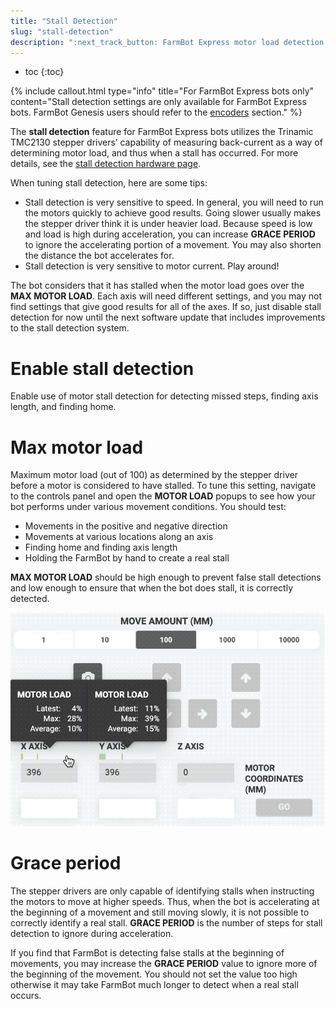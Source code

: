 ```yaml
---
title: "Stall Detection"
slug: "stall-detection"
description: ":next_track_button: FarmBot Express motor load detection settings.\n[Open these settings in the app](https://my.farm.bot/app/designer/settings?highlight=stall_detection)"
---
```


* toc
{:toc}


{%
include callout.html
type="info"
title="For FarmBot Express bots only"
content="Stall detection settings are only available for FarmBot Express bots. FarmBot Genesis users should refer to the [encoders](encoders.md) section."
%}

The **stall detection** feature for FarmBot Express bots utilizes the Trinamic TMC2130 stepper drivers’ capability of measuring back-current as a way of determining motor load, and thus when a stall has occurred. For more details, see the [stall detection hardware page](../../farmbot-os/arduino-firmware/stall-detection-hardware.md).

When tuning stall detection, here are some tips:

  * Stall detection is very sensitive to speed. In general, you will need to run the motors quickly to achieve good results. Going slower usually makes the stepper driver think it is under heavier load. Because speed is low and load is high during acceleration, you can increase **GRACE PERIOD** to ignore the accelerating portion of a movement. You may also shorten the distance the bot accelerates for.
  * Stall detection is very sensitive to motor current. Play around!

The bot considers that it has stalled when the motor load goes over the **MAX MOTOR LOAD**. Each axis will need different settings, and you may not find settings that give good results for all of the axes. If so, just disable stall detection for now until the next software update that includes improvements to the stall detection system.

# Enable stall detection

Enable use of motor stall detection for detecting missed steps, finding axis length, and finding home.

# Max motor load

Maximum motor load (out of 100) as determined by the stepper driver before a motor is considered to have stalled. To tune this setting, navigate to the controls panel and open the **MOTOR LOAD** popups to see how your bot performs under various movement conditions. You should test:

  * Movements in the positive and negative direction
  * Movements at various locations along an axis
  * Finding home and finding axis length
  * Holding the FarmBot by hand to create a real stall

**MAX MOTOR LOAD** should be high enough to prevent false stall detections and low enough to ensure that when the bot does stall, it is correctly detected.

![motor load](_images/motor_load.png)

# Grace period

The stepper drivers are only capable of identifying stalls when instructing the motors to move at higher speeds. Thus, when the bot is accelerating at the beginning of a movement and still moving slowly, it is not possible to correctly identify a real stall. **GRACE PERIOD** is the number of steps for stall detection to ignore during acceleration.

If you find that FarmBot is detecting false stalls at the beginning of movements, you may increase the **GRACE PERIOD** value to ignore more of the beginning of the movement. You should not set the value too high otherwise it may take FarmBot much longer to detect when a real stall occurs.
